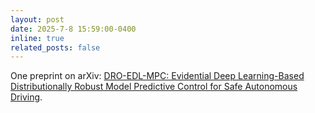 ```yaml
---
layout: post
date: 2025-7-8 15:59:00-0400
inline: true
related_posts: false
---
```


One preprint on arXiv: <a href='https://arxiv.org/abs/2507.05710'>DRO-EDL-MPC: Evidential Deep Learning-Based Distributionally Robust Model Predictive Control for Safe Autonomous Driving</a>.